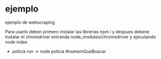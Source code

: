 # ejemplo
ejemplo de webscraping

Para usarlo deben primero instalar las librerias npm i y despues debene instalar el chromdriver entranda node_modules/chromedriver y ejecutando node index

- policia
run -> node policia #numeroQueBuscar
